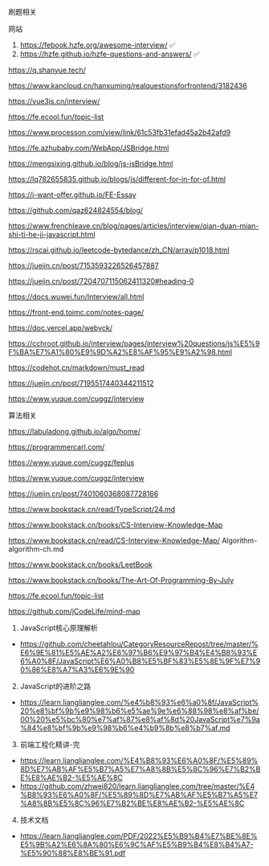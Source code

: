 刷题相关

网站
1. https://febook.hzfe.org/awesome-interview/ ✅
2. https://hzfe.github.io/hzfe-questions-and-answers/ ✅

https://q.shanyue.tech/

https://www.kancloud.cn/hanxuming/realquestionsforfrontend/3182436

https://vue3js.cn/interview/

https://fe.ecool.fun/topic-list

https://www.processon.com/view/link/61c53fb31efad45a2b42afd9

https://fe.azhubaby.com/WebApp/JSBridge.html

https://mengsixing.github.io/blog/js-jsBridge.html

https://lq782655835.github.io/blogs/js/different-for-in-for-of.html

https://i-want-offer.github.io/FE-Essay

https://github.com/qaz624824554/blog/

https://www.frenchleave.cn/blog/pages/articles/interview/qian-duan-mian-shi-ti-he-ji-javascript.html

https://rscai.github.io/leetcode-bytedance/zh_CN/array/p1018.html

https://juejin.cn/post/7153593226526457887

https://juejin.cn/post/7204707115062411320#heading-0

https://docs.wuwei.fun/Interview/all.html

https://front-end.toimc.com/notes-page/

https://doc.vercel.app/webyck/

https://cchroot.github.io/interview/pages/interview%20questions/js%E5%9F%BA%E7%A1%80%E9%9D%A2%E8%AF%95%E9%A2%98.html

https://codehot.cn/markdown/must_read


https://juejin.cn/post/7195517440344211512

https://www.yuque.com/cuggz/interview




算法相关


https://labuladong.github.io/algo/home/

https://programmercarl.com/





https://www.yuque.com/cuggz/feplus

https://www.yuque.com/cuggz/interview



https://juejin.cn/post/7401060368087728166





https://www.bookstack.cn/read/TypeScript/24.md

https://www.bookstack.cn/books/CS-Interview-Knowledge-Map

https://www.bookstack.cn/read/CS-Interview-Knowledge-Map/
Algorithm-algorithm-ch.md

https://www.bookstack.cn/books/LeetBook

https://www.bookstack.cn/books/The-Art-Of-Programming-By-July



https://fe.ecool.fun/topic-list



https://github.com/jCodeLife/mind-map




1. JavaScript核心原理解析
  - https://github.com/cheetahlou/CategoryResourceRepost/tree/master/%E6%9E%81%E5%AE%A2%E6%97%B6%E9%97%B4%E4%B8%93%E6%A0%8F/JavaScript%E6%A0%B8%E5%BF%83%E5%8E%9F%E7%90%86%E8%A7%A3%E6%9E%90
2. JavaScript的进阶之路
  - https://learn.lianglianglee.com/%e4%b8%93%e6%a0%8f/JavaScript%20%e8%bf%9b%e9%98%b6%e5%ae%9e%e6%88%98%e8%af%be/00%20%e5%bc%80%e7%af%87%e8%af%8d%20JavaScript%e7%9a%84%e8%bf%9b%e9%98%b6%e4%b9%8b%e8%b7%af.md
3. 前端工程化精讲-完
  - https://learn.lianglianglee.com/%E4%B8%93%E6%A0%8F/%E5%89%8D%E7%AB%AF%E5%B7%A5%E7%A8%8B%E5%8C%96%E7%B2%BE%E8%AE%B2-%E5%AE%8C
  - https://github.com/zhwei820/learn.lianglianglee.com/tree/master/%E4%B8%93%E6%A0%8F/%E5%89%8D%E7%AB%AF%E5%B7%A5%E7%A8%8B%E5%8C%96%E7%B2%BE%E8%AE%B2-%E5%AE%8C
4. 技术文档
  - https://learn.lianglianglee.com/PDF/2022%E5%B9%B4%E7%BE%8E%E5%9B%A2%E6%8A%80%E6%9C%AF%E5%B9%B4%E8%B4%A7-%E5%90%88%E8%BE%91.pdf
